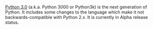[Python 3.0](http://www.python.org/download/releases/3.0/) (a.k.a. Python 3000 or Python3k) is the next generation of Python.  It includes some changes to the language which make it not backwards-compatible with Python 2.x.  It is currently in Alpha release status.